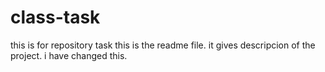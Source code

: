 # class-task
this is for repository task
this is the readme file. it gives descripcion of the project.
i have changed this.
